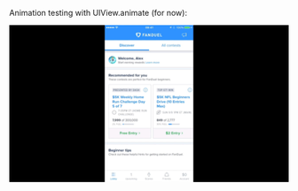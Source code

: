 Animation testing with UIView.animate (for now):

![alt text][image]

[image]: https://raw.githubusercontent.com/alexmcmillan2/alexmcmillan2.github.io/master/fadedark.gif "Fade - Dark"